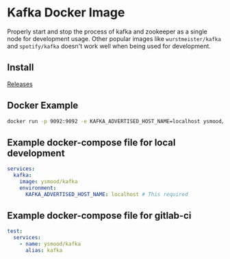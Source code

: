 
# Kafka Docker Image

Properly start and stop the process of kafka and zookeeper as a single node for development usage.
Other popular images like `wurstmeister/kafka` and `spotify/kafka` doesn't work well when being used for development.

## Install

[Releases](https://cloud.docker.com/u/ysmood/repository/docker/ysmood/kafka)

## Docker Example

```bash
docker run -p 9092:9092 -e KAFKA_ADVERTISED_HOST_NAME=localhost ysmood/kafka
```

## Example docker-compose file for local development

```yaml
services:
  kafka:
    image: ysmood/kafka
    environment:
      KAFKA_ADVERTISED_HOST_NAME: localhost # This required
```

## Example docker-compose file for gitlab-ci

```yaml
test:
  services:
    - name: ysmood/kafka
      alias: kafka
```
